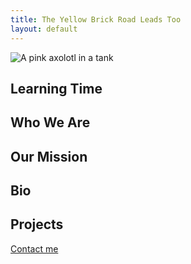 ```yaml
---
title: The Yellow Brick Road Leads Too
layout: default
---
```

![A pink axolotl in a tank](axolotl.jpg)

## Learning Time

## Who We Are 

## Our Mission 

## Bio

## Projects


[Contact me](#contact-information)
